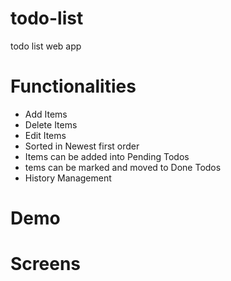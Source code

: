 # todo-list
todo list web app
# Functionalities 
- Add Items
- Delete Items
- Edit Items
- Sorted in Newest first order
- Items can be added into Pending Todos 
- tems can be marked and moved to Done Todos
- History Management
# Demo

# Screens
